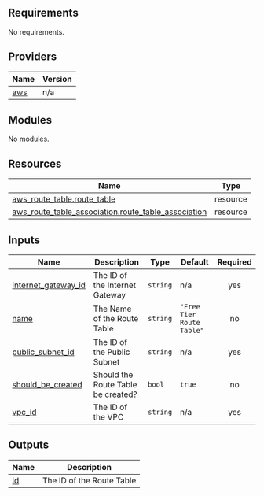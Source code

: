 <!-- BEGIN_TF_DOCS -->
## Requirements

No requirements.

## Providers

| Name | Version |
|------|---------|
| <a name="provider_aws"></a> [aws](#provider\_aws) | n/a |

## Modules

No modules.

## Resources

| Name | Type |
|------|------|
| [aws_route_table.route_table](https://registry.terraform.io/providers/hashicorp/aws/latest/docs/resources/route_table) | resource |
| [aws_route_table_association.route_table_association](https://registry.terraform.io/providers/hashicorp/aws/latest/docs/resources/route_table_association) | resource |

## Inputs

| Name | Description | Type | Default | Required |
|------|-------------|------|---------|:--------:|
| <a name="input_internet_gateway_id"></a> [internet\_gateway\_id](#input\_internet\_gateway\_id) | The ID of the Internet Gateway | `string` | n/a | yes |
| <a name="input_name"></a> [name](#input\_name) | The Name of the Route Table | `string` | `"Free Tier Route Table"` | no |
| <a name="input_public_subnet_id"></a> [public\_subnet\_id](#input\_public\_subnet\_id) | The ID of the Public Subnet | `string` | n/a | yes |
| <a name="input_should_be_created"></a> [should\_be\_created](#input\_should\_be\_created) | Should the Route Table be created? | `bool` | `true` | no |
| <a name="input_vpc_id"></a> [vpc\_id](#input\_vpc\_id) | The ID of the VPC | `string` | n/a | yes |

## Outputs

| Name | Description |
|------|-------------|
| <a name="output_id"></a> [id](#output\_id) | The ID of the Route Table |
<!-- END_TF_DOCS -->
